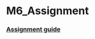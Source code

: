 # M6_Assignment

### [Assignment guide](https://colab.research.google.com/drive/1YvtXzz_utiecC1_Q7h1WTy124bB-L94j?usp=sharing#scrollTo=cJZF464wk6Xh)
